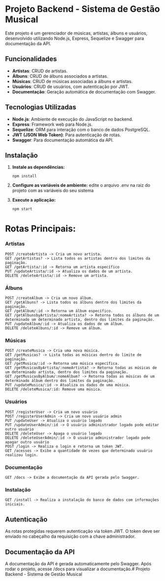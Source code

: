 # Projeto Backend - Sistema de Gestão Musical

Este projeto é um gerenciador de músicas, artistas, álbuns e usuários, desenvolvido utilizando Node.js, Express, Sequelize e Swagger para documentação da API.

## Funcionalidades

- **Artistas**: CRUD de artistas.
- **Álbuns**: CRUD de álbuns associados a artistas.
- **Músicas**: CRUD de músicas associadas a álbuns e artistas.
- **Usuários**: CRUD de usuários, com autenticação por JWT.
- **Documentação**: Geração automática de documentação com Swagger.

## Tecnologias Utilizadas

- **Node.js**: Ambiente de execução do JavaScript no backend.
- **Express**: Framework web para Node.js.
- **Sequelize**: ORM para interação com o banco de dados PostgreSQL.
- **JWT (JSON Web Token)**: Para autenticação de rotas.
- **Swagger**: Para documentação automática da API.

## Instalação

1. **Instale as dependências:**
    ```
    npm install
    ```

2. **Configure as variáveis de ambiente:** edite o arquivo .env na raiz do projeto com as variáveis do seu sistema

3. **Execute a aplicação:**
    ```
    npm start
    ```
    
# Rotas Principais:

### Artistas

    POST /createArtista -> Cria um novo artista.
    GET /getArtistas? -> Lista todos os artistas dentro dos limites da paginação.
    GET /getArtista/:id -> Retorna um artista específico
    PUT /updateArtista/:id -> Atualiza os dados de um artista.
    DELETE /deleteArtista/:id -> Remove um artista.

### Álbuns

    POST /createAlbum -> Cria um novo álbum.
    GET /getAlbuns? -> Lista todos os álbuns dentro dos limites da paginação.
    GET /getAlbum/:id -> Retorna um álbum específico.
    GET /getAlbunsbyArtista/:nomeArtista? -> Retorna todos os álbuns de um determinado um determinado artista, dentro dos limites da paginação.
    PUT /updateAlbum/:id -> Atualiza os dados de um álbum.
    DELETE /deleteAlbuns/:id -> Remove um álbum.

### Músicas

    POST /createMusica -> Cria uma nova música.
    GET /getMusicas? -> Lista todas as músicas dentro do limite de paginação.
    GET /getMusica/:id -> Retorna uma música específica.
    GET /getMusicasByArtista/:nomeArtista? -> Retorna todas as músicas de um determinado artista, dentro dos limites da paginação.
    GET /getMusicasByAlbum/:nomeAlbum? -> Retorna todas as músicas de um determinado álbum dentro dos limites da paginação.
    PUT /updateMusica/:id -> Atualiza os dados de uma música.
    DELETE /deleteMusica/:id: Remove uma música.

### Usuários

    POST /registerUser -> Cria um novo usuário
    POST /registerUserAdmin -> Cria um novo usuário admin
    PUT /updateUser -> Atualiza o usuário logado
    PUT /updateUserAdmin/:id -> O usuário administrador logado pode editar outro usuário
    DELETE /deleteUser -> Apaga o usuário logado
    DELETE /deleteUserAdmin/:id -> O usuário administrador logado pode apagar outro usuário
    POST /login -> Realiza o login e retorna um token JWT.
    GET /acessos -> Exibe a quantidade de vezes que determinado usuário realizou login.

### Documentação

    GET /docs -> Exibe a documentação da API gerada pelo Swagger.

### Instalação
    GET /install -> Realiza a instalação do banco de dados com informações iniciais.

## Autenticação

As rotas protegidas requerem autenticação via token JWT. O token deve ser enviado no cabeçalho da requisição com a chave administrador.

## Documentação da API

A documentação da API é gerada automaticamente pelo Swagger. Após rodar o projeto, acesse /docs para visualizar a documentação.# Projeto Backend - Sistema de Gestão Musical